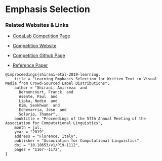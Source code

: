 # Emphasis Selection

### Related Websites & Links
* [CodaLab Competition Page](https://competitions.codalab.org/competitions/20815)

* [Competition Website](http://ritual.uh.edu/semeval2020-task10-emphasis-selection/)

* [Competition Github Page](https://github.com/RiTUAL-UH/SemEval2020_Task10_Emphasis_Selection)

* [Reference Paper ](https://www.aclweb.org/anthology/P19-1112/)

```
@inproceedings{shirani-etal-2019-learning,
    title = "Learning Emphasis Selection for Written Text in Visual Media from Crowd-Sourced Label Distributions",
    author = "Shirani, Amirreza  and
      Dernoncourt, Franck  and
      Asente, Paul  and
      Lipka, Nedim  and
      Kim, Seokhwan  and
      Echevarria, Jose  and
      Solorio, Thamar",
    booktitle = "Proceedings of the 57th Annual Meeting of the Association for Computational Linguistics",
    month = jul,
    year = "2019",
    address = "Florence, Italy",
    publisher = "Association for Computational Linguistics",
    doi = "10.18653/v1/P19-1112",
    pages = "1167--1172",
}
```